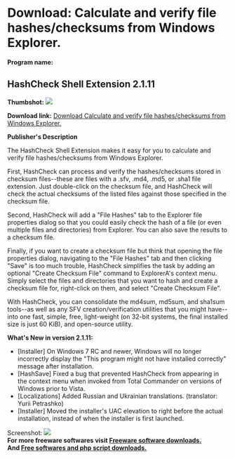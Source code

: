 # Download: Calculate and verify file hashes/checksums from Windows Explorer.

**Program name:**

## HashCheck Shell Extension 2.1.11

  
**Thumbshot:** ![](http://www.freewarefiles.com/screenshot/hashckckshext_md.jpg)   
  
**Download link:** [Download Calculate and verify file hashes/checksums from Windows Explorer.](http://freesoftwares.boysofts.com/HashCheck-Shell-Extension_program_46637.html)  
  


**Publisher's Description**  
  


The HashCheck Shell Extension makes it easy for you to calculate and verify file hashes/checksums from Windows Explorer. 

First, HashCheck can process and verify the hashes/checksums stored in checksum files--these are files with a .sfv, .md4, .md5, or .sha1 file extension. Just double-click on the checksum file, and HashCheck will check the actual checksums of the listed files against those specified in the checksum file.

Second, HashCheck will add a "File Hashes" tab to the Explorer file properties dialog so that you could easily check the hash of a file (or even multiple files and directories) from Explorer. You can also save the results to a checksum file.

Finally, if you want to create a checksum file but think that opening the file properties dialog, navigating to the "File Hashes" tab and then clicking "Save" is too much trouble, HashCheck simplifies the task by adding an optional "Create Checksum File" command to ExplorerA's context menu. Simply select the files and directories that you want to hash and create a checksum file for, right-click on them, and select "Create Checksum File".

With HashCheck, you can consolidate the md4sum, md5sum, and sha1sum tools--as well as any SFV creation/verification utilities that you might have--into one fast, simple, free, light-weight (on 32-bit systems, the final installed size is just 60 KiB), and open-source utility.

**What's New in version 2.1.11:**

  * [Installer] On Windows 7 RC and newer, Windows will no longer incorrectly display the "This program might not have installed correctly" message after installation. 
  * [HashSave] Fixed a bug that prevented HashCheck from appearing in the context menu when invoked from Total Commander on versions of Windows prior to Vista. 
  * [Localizations] Added Russian and Ukrainian translations. (translator: Yurii Petrashko) 
  * [Installer] Moved the installer's UAC elevation to right before the actual installation, instead of when the installer is first launched. 

  
  
Screenshot: ![](http://www.freewarefiles.com/screenshot/hashckckshext.jpg)   
**For more freeware softwares visit [Freeware software downloads.](http://freesoftwares.boysofts.com/)**   
**And [Free softwares and php script downloads.](http://www.boysofts.com/)**
